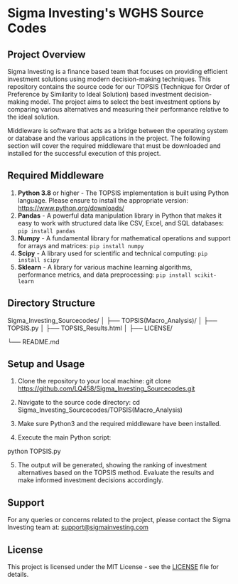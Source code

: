 # Sigma Investing's WGHS Source Codes

## Project Overview

Sigma Investing is a finance based team that focuses on providing efficient investment solutions using modern decision-making techniques. This repository contains the source code for our TOPSIS (Technique for Order of Preference by Similarity to Ideal Solution) based investment decision-making model. The project aims to select the best investment options by comparing various alternatives and measuring their performance relative to the ideal solution.

Middleware is software that acts as a bridge between the operating system or database and the various applications in the project. The following section will cover the required middleware that must be downloaded and installed for the successful execution of this project.

## Required Middleware

1. **Python 3.8** or higher - The TOPSIS implementation is built using Python language. Please ensure to install the appropriate version: https://www.python.org/downloads/
2. **Pandas** - A powerful data manipulation library in Python that makes it easy to work with structured data like CSV, Excel, and SQL databases: `pip install pandas`
3. **Numpy** - A fundamental library for mathematical operations and support for arrays and matrices: `pip install numpy`
4. **Scipy** - A library used for scientific and technical computing: `pip install scipy`
5. **Sklearn** - A library for various machine learning algorithms, performance metrics, and data preprocessing: `pip install scikit-learn`

## Directory Structure
Sigma_Investing_Sourcecodes/
│
├── TOPSIS(Macro_Analysis)/
│ ├── TOPSIS.py
│ ├── TOPSIS_Results.html
│
├── LICENSE/

└── README.md


## Setup and Usage

1. Clone the repository to your local machine:
git clone https://github.com/LQ458/Sigma_Investing_Sourcecodes.git


2. Navigate to the source code directory:
cd Sigma_Investing_Sourcecodes/TOPSIS(Macro_Analysis)


3. Make sure Python3 and the required middleware have been installed.

4. Execute the main Python script:

python TOPSIS.py

5. The output will be generated, showing the ranking of investment alternatives based on the TOPSIS method. Evaluate the results and make informed investment decisions accordingly.

## Support

For any queries or concerns related to the project, please contact the Sigma Investing team at: support@sigmainvesting.com

## License

This project is licensed under the MIT License - see the [LICENSE](LICENSE) file for details.